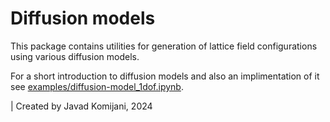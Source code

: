 # Diffusion models

This package contains utilities for generation of lattice field configurations
using various diffusion models.

For a short introduction to diffusion models and also an implimentation of it
see [examples/diffusion-model_1dof.ipynb](examples/diffusion-model_1dof.ipynb).


| Created by Javad Komijani, 2024
